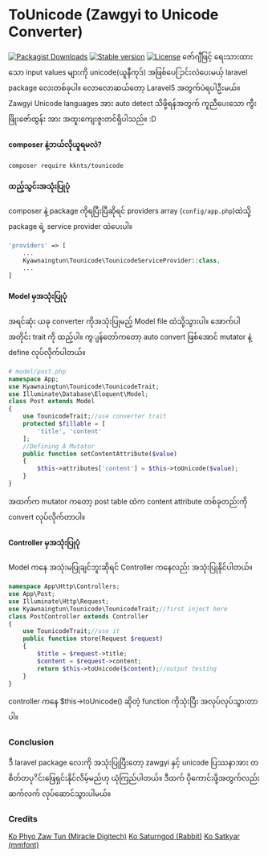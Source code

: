 # ToUnicode (Zawgyi to Unicode Converter)
[![Packagist Downloads](https://img.shields.io/packagist/dt/kyawnaingtun/tounicode.svg)](https://packagist.org/packages/kyawnaingtun/tounicode)
[![Stable version](https://img.shields.io/packagist/v/kyawnaingtun/tounicode.svg)](https://packagist.org/packages/kyawnaingtun/tounicode)
[![License](https://img.shields.io/packagist/l/kyawnaingtun/tounicode.svg)](https://packagist.org/packages/milon/barcode)
ဇော်ဂျီဖြင့် ရေးသားထားသော input values များကို unicode(ယူနီကုဒ်) အဖြစ်ပေြာင်းလဲပေးမယ့် laravel package လေးတစ်ခုပါ။ လောလောဆယ်တော့  Laravel5 အတွက်ပဲရပါဦးမယ်။ Zawgyi Unicode languages အား auto detect သိဖို့ရန်အတွက် ကူညီပေးသော ကွီးဖြိုးဇော်ထွန်း အား အထူးကျေးဇူးတင်ရှိပါသည်။ :D
#### composer နဲ့ဘယ်လိုယူရမလဲ?
``` composer require kknts/tounicode ```
#### ထည့်သွင်းအသုံးပြုပုံ
composer နဲ့ package ကိုရပြီးပြီဆိုရင် providers array (```config/app.php```)ထဲသို့  package ရဲ့ service provider ထဲပေးပါ။

```php
'providers' => [
    ...
    Kyawnaingtun\Tounicode\TounicodeServiceProvider::class,
    ...
]
```

#### Model မှအသုံးပြုပုံ
အရင်ဆုံး ယခု converter ကိုအသုံးပြုမည့် Model file ထဲသို့သွားပါ။ အောက်ပါအတိုင်း trait ကို ထည့်ပါ။ ကွျန်တော်ကတော့ auto convert ဖြစ်အောင် mutator နဲ့ define လုပ်လိုက်ပါတယ်။
```php
# model/post.php
namespace App;
use Kyawnaingtun\Tounicode\TounicodeTrait;
use Illuminate\Database\Eloquent\Model;
class Post extends Model
{
    use TounicodeTrait;//use converter trait
    protected $fillable = [
        'title', 'content'
    ];
    //Defining A Mutator
    public function setContentAttribute($value)
    {
        $this->attributes['content'] = $this->toUnicode($value);
    }
}
```
အထက်က mutator ကတော့ post table ထဲက content attribute တစ်ခုတည်းကို convert လုပ်လိုက်တာပါ။

#### Controller မှအသုံးပြုပုံ
Model ကနေ  အသုံးမပြုချင်ဘူးဆိုရင် Controller ကနေလည်း အသုံးပြုနိုင်ပါတယ်။
```php
namespace App\Http\Controllers;
use App\Post;
use Illuminate\Http\Request;
use Kyawnaingtun\Tounicode\TounicodeTrait;//first inject here
class PostController extends Controller
{
    use TounicodeTrait;//use it
    public function store(Request $request)
    {
        $title = $request->title;
        $content = $request->content;
        return $this->toUnicode($content);//output testing
    }
}
```
controller ကနေ $this->toUnicode() ဆိုတဲ့ function ကိုသုံးပြီး အလုပ်လုပ်သွားတာပါ။

### Conclusion
ဒီ laravel package လေးကို အသုံးပြုပြီးတော့ zawgyi နှင့် unicode ပြဿနာအား တစိတ်တပုိင်းဖြေရှင်းနိုင်လိမ့်မည်ဟု ယုံကြည်ပါတယ်။ ဒီထက် ပိုကောင်းဖို့အတွက်လည်း ဆက်လက် လုပ်ဆောင်သွားပါမယ်။


### Credits
[Ko Phyo Zaw Tun (Miracle Digitech)](https://www.facebook.com/PhyoZawTun)
[Ko Saturngod (Rabbit)](https://github.com/Rabbit-Converter/Rabbit)
[Ko Satkyar (mmfont)](https://github.com/setkyar/mmfont)

